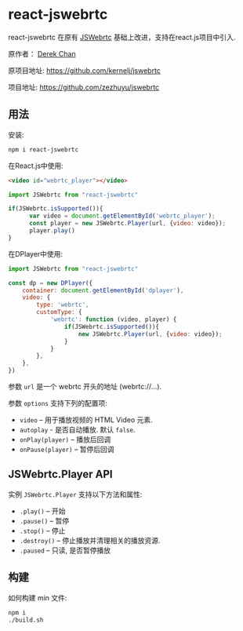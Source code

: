 # react-jswebrtc

react-jswebrtc 在原有 [JSWebrtc](https://github.com/kernelj/jswebrtc) 基础上改进，支持在react.js项目中引入.

原作者： [Derek Chan](https://github.com/kernelj)

原项目地址: https://github.com/kernelj/jswebrtc

项目地址: https://github.com/zezhuyu/jswebrtc
## 用法

安装: 

```bash
npm i react-jswebrtc
```

在React.js中使用: 

```html
<video id="webrtc_player"></video>
```

```javascript
import JSWebrtc from "react-jswebrtc"

if(JSWebrtc.isSupported()){
      var video = document.getElementById('webrtc_player');
      const player = new JSWebrtc.Player(url, {video: video});
      player.play()
}
```

在DPlayer中使用:

```javascript
import JSWebrtc from "react-jswebrtc"

const dp = new DPlayer({
    container: document.getElementById('dplayer'),
    video: {
        type: 'webrtc',
        customType: {
            'webrtc': function (video, player) {
                if(JSWebrtc.isSupported()){
                    new JSWebrtc.Player(url, {video: video});
                }
            }
        },
    },
})
```

参数 `url` 是一个 webrtc 开头的地址 (webrtc://...).

参数 `options` 支持下列的配置项: 

- `video` – 用于播放视频的 HTML Video 元素.
- `autoplay` - 是否自动播放. 默认 `false`.
- `onPlay(player)` – 播放后回调
- `onPause(player)` – 暂停后回调


## JSWebrtc.Player API

实例 `JSWebrtc.Player` 支持以下方法和属性:

- `.play()` – 开始
- `.pause()` – 暂停
- `.stop()` – 停止
- `.destroy()` – 停止播放并清理相关的播放资源.
- `.paused` – 只读, 是否暂停播放


## 构建

如何构建 min 文件:

```sh
npm i
./build.sh
```

